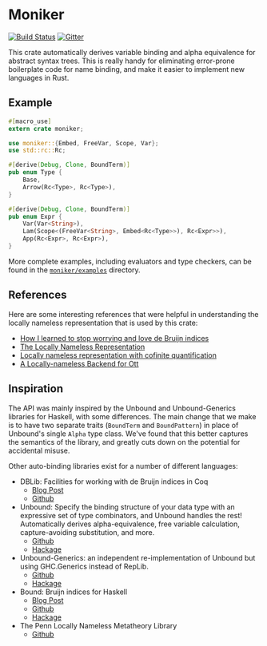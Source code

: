 # Moniker

[![Build Status][travis-badge]][travis-url]
[![Gitter][gitter-badge]][gitter-lobby]

[travis-badge]: https://travis-ci.org/brendanzab/moniker.svg?branch=master
[travis-url]: https://travis-ci.org/brendanzab/moniker
[gitter-badge]: https://badges.gitter.im/moniker-rs/moniker.svg
[gitter-lobby]: https://gitter.im/moniker-rs/Lobby

This crate automatically derives variable binding and alpha equivalence for
abstract syntax trees. This is really handy for eliminating error-prone
boilerplate code for name binding, and make it easier to implement new languages
in Rust.

## Example

```rust
#[macro_use]
extern crate moniker;

use moniker::{Embed, FreeVar, Scope, Var};
use std::rc::Rc;

#[derive(Debug, Clone, BoundTerm)]
pub enum Type {
    Base,
    Arrow(Rc<Type>, Rc<Type>),
}

#[derive(Debug, Clone, BoundTerm)]
pub enum Expr {
    Var(Var<String>),
    Lam(Scope<(FreeVar<String>, Embed<Rc<Type>>), Rc<Expr>>),
    App(Rc<Expr>, Rc<Expr>),
}
```

More complete examples, including evaluators and type checkers, can be found in
the [`moniker/examples`](/moniker/examples) directory.

## References

Here are some interesting references that were helpful in understanding the
locally nameless representation that is used by this crate:

- [How I learned to stop worrying and love de Bruijn indices](http://disciple-devel.blogspot.com.au/2011/08/how-i-learned-to-stop-worrying-and-love.html)
- [The Locally Nameless Representation](https://www.chargueraud.org/research/2009/ln/main.pdf)
- [Locally nameless representation with cofinite quantification](http://www.chargueraud.org/softs/ln/)
- [A Locally-nameless Backend for Ott](http://www.di.ens.fr/~zappa/projects/ln_ott/)

## Inspiration

The API was mainly inspired by the Unbound and Unbound-Generics libraries for
Haskell, with some differences. The main change that we make is to have two
separate traits (`BoundTerm` and `BoundPattern`) in place of Unbound's single
`Alpha` type class. We've found that this better captures the semantics of the
library, and greatly cuts down on the potential for accidental misuse.

Other auto-binding libraries exist for a number of different languages:

- DBLib: Facilities for working with de Bruijn indices in Coq
    - [Blog Post](http://gallium.inria.fr/blog/announcing-dblib/)
    - [Github](https://github.com/coq-contribs/dblib)
- Unbound: Specify the binding structure of your data type with an
  expressive set of type combinators, and Unbound handles the rest!
  Automatically derives alpha-equivalence, free variable calculation,
  capture-avoiding substitution, and more.
    - [Github](https://github.com/sweirich/replib)
    - [Hackage](https://hackage.haskell.org/package/unbound)
- Unbound-Generics: an independent re-implementation of Unbound but using
  GHC.Generics instead of RepLib.
    - [Github](http://github.com/lambdageek/unbound-generics)
    - [Hackage](https://hackage.haskell.org/package/unbound-generics)
- Bound: Bruijn indices for Haskell
    - [Blog Post](https://www.schoolofhaskell.com/user/edwardk/bound)
    - [Github](https://github.com/ekmett/bound/)
    - [Hackage](https://hackage.haskell.org/package/bound)
- The Penn Locally Nameless Metatheory Library
    - [Github](https://github.com/plclub/metalib)
